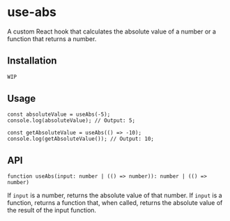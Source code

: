 # use-abs

A custom React hook that calculates the absolute value of a number or a function that returns a number.

## Installation

```bash
WIP
```

## Usage

```tsx
const absoluteValue = useAbs(-5);
console.log(absoluteValue); // Output: 5;

const getAbsoluteValue = useAbs(() => -10);
console.log(getAbsoluteValue()); // Output: 10;
```

## API

```
function useAbs(input: number | (() => number)): number | (() => number)
```

If `input` is a number, returns the absolute value of that number.
If `input` is a function, returns a function that, when called, returns the absolute value of the result of the input function.
 